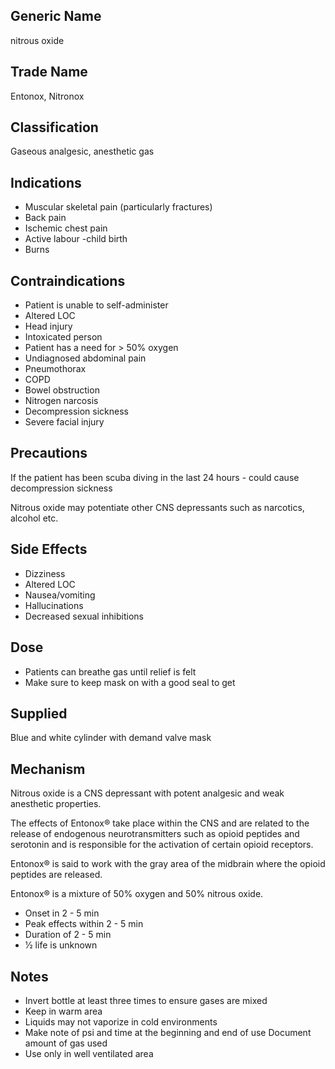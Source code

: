 ## Generic Name

nitrous oxide

## Trade Name

Entonox, Nitronox

## Classification

Gaseous analgesic, anesthetic gas

## Indications

- Muscular skeletal pain (particularly fractures)
- Back pain
- Ischemic chest pain
- Active labour -child birth
- Burns

## Contraindications

- Patient is unable to self-administer
- Altered LOC
- Head injury
- Intoxicated person
- Patient has a need for > 50% oxygen
- Undiagnosed abdominal pain
- Pneumothorax
- COPD
- Bowel obstruction
- Nitrogen narcosis
- Decompression sickness
- Severe facial injury

## Precautions

If the patient has been scuba diving in the last 24 hours - could cause decompression sickness

Nitrous oxide may potentiate other CNS depressants such as narcotics, alcohol etc.

## Side Effects

- Dizziness
- Altered LOC
- Nausea/vomiting
- Hallucinations
- Decreased sexual inhibitions

## Dose

- Patients can breathe gas until relief is felt
- Make sure to keep mask on with a good seal to get

## Supplied

Blue and white cylinder with demand valve mask

## Mechanism

Nitrous oxide is a CNS depressant with potent analgesic and weak anesthetic properties.

The effects of Entonox® take place within the CNS and are related to the release of endogenous neurotransmitters such as opioid peptides and serotonin and is responsible for the activation of certain opioid receptors.

Entonox® is said to work with the gray area of the midbrain where the opioid peptides are released.

Entonox® is a mixture of 50% oxygen and 50% nitrous oxide.

- Onset in 2 - 5 min
- Peak effects within 2 - 5 min
- Duration of 2 - 5 min
- 1⁄2 life is unknown

## Notes

- Invert bottle at least three times to ensure gases are mixed
- Keep in warm area
- Liquids may not vaporize in cold environments
- Make note of psi and time at the beginning and end of use Document amount of gas used
- Use only in well ventilated area
